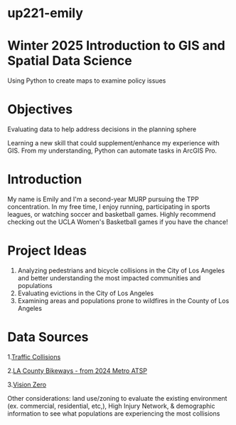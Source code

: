 # up221-emily

# Winter 2025 Introduction to GIS and Spatial Data Science 
Using Python to create maps to examine policy issues 

# Objectives 
Evaluating data to help address decisions in the planning sphere 

Learning a new skill that could supplement/enhance my experience with GIS. From my understanding, Python can automate tasks in ArcGIS Pro. 

# Introduction
My name is Emily and I'm a second-year MURP pursuing the TPP concentration. In my free time, I enjoy running, participating in sports leagues, or watching soccer and basketball games. Highly recommend checking out the UCLA Women's Basketball games if you have the chance!  

# Project Ideas 
1) Analyzing  pedestrians and bicycle collisions in the City of Los Angeles and better understanding the most impacted communities and populations
3) Evaluating evictions in the City of Los Angeles
4) Examining areas and populations prone to wildfires in the County of Los Angeles

# Data Sources 
1.[Traffic Collisions](https://la.myneighborhooddata.org/2021/06/traffic-collisions/)

2.[LA County Bikeways - from 2024 Metro ATSP](https://egis-lacounty.hub.arcgis.com/datasets/9b304f31f4dc436fae6d34668599b7b6_2/explore?location=34.220331%2C-118.314250%2C8.50) 

3.[Vision Zero](https://visionzero.geohub.lacity.org/)
   
Other considerations: land use/zoning to evaluate the existing environment (ex. commercial, residential, etc,), High Injury Network, & demographic information to see what populations are experiencing the most collisions
